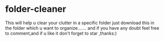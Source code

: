 # folder-cleaner
This will help u clear your clutter in a specific folder just download this in the folder which u want to organize.......
and if you have any doubt feel free to comment,and if u like it don't forget to star ,thanks:)

